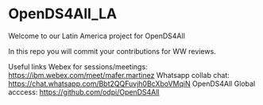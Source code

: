 # OpenDS4All_LA

Welcome to our Latin America project for OpenDS4All

In this repo you will commit your contributions for WW reviews.

Useful links
Webex for sessions/meetings: https://ibm.webex.com/meet/mafer.martinez
Whatsapp collab chat: https://chat.whatsapp.com/Bbt2QQFuvjh0BcXboVMqiN
OpenDS4All Global acccess: https://github.com/odpi/OpenDS4All


